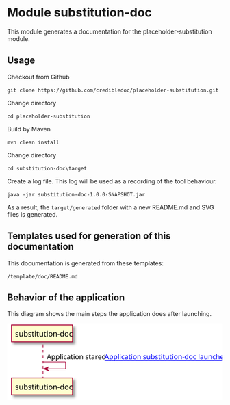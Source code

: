 # Module substitution-doc
This module generates a documentation for the placeholder-substitution module.

## Usage
Checkout from Github

    git clone https://github.com/credibledoc/placeholder-substitution.git

Change directory

    cd placeholder-substitution
    
Build by Maven
    
    mvn clean install

Change directory
    
    cd substitution-doc\target
    
Create a log file. This log will be used as a recording of the tool behaviour.

    java -jar substitution-doc-1.0.0-SNAPSHOT.jar

As a result, the `target/generated` folder with a new README.md and SVG files is generated.

## Templates used for generation of this documentation
This documentation is generated from these templates:

    /template/doc/README.md


## Behavior of the application
This diagram shows the main steps the application does after launching.

![Diagram of the application launching.](img/README.md_3.svg?sanitize=true)